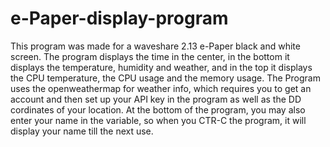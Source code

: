 # e-Paper-display-program

This program was made for a waveshare 2.13 e-Paper black and white screen. The program displays the time in the center, in the bottom it displays the temperature, humidity and weather, and in the top it displays the CPU temperature, the CPU usage and the memory usage. The Program uses the openweathermap for weather info, which requires you to get an account and then set up your API key in the program as well as the DD cordinates of your location. At the bottom of the program, you may also enter your name in the variable, so when you CTR-C the program, it will display your name till the next use.
